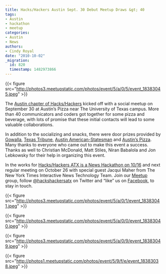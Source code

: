 ```yaml
---
title: Hacks/Hackers Austin Sept. 30 Debut Meetup Draws &gt; 40
tags:
- Austin
- hackathon
- meetup
categories:
- Austin
- News
authors:
- Cindy Royal
date: "2010-10-02"
_migration:
  id: 820
  timestamp: 1482973866
---
```


{{< figure src="http://photos3.meetupstatic.com/photos/event/5/a/0/5/event_18383045.jpeg" >}}

The [Austin chapter of Hacks/Hackers][1] kicked off with a social meetup on September 30 at Austin&#8217;s Pizza near The University of Texas campus. More than 40 communicators and coders got together for some pizza and beverage, with lots of promise that these initial contacts will lead to some valuable collaborations.

In addition to the socializing and snacks, there were door prizes provided by [Gowalla][2], [Texas Tribune][3], [Austin American-Statesman][4] and [Austin&#8217;s Pizza][5]. Many thanks to everyone who came out to make this event a success. Thanks as well to Christian McDonald, Matt Stiles, Niran Babalola and Jon Lebkowsky for their help in organizing this event.

In the works for [Hacks/Hackers ATX is a News Hackathon on 10/16][6] and next regular meeting on October 26 with special guest Jacqui Maher from The New York Times Interactive News Technology Team. Join our [Meetup][7] group, follow [@hackshackersatx][8] on Twitter and &#8220;like&#8221; us on [Facebook][9], to stay in touch.

<!--more-->

{{< figure src="http://photos3.meetupstatic.com/photos/event/5/a/0/1/event_18383041.jpeg" >}}

{{< figure src="http://photos3.meetupstatic.com/photos/event/5/a/0/0/event_18383040.jpeg" >}}

{{< figure src="http://photos3.meetupstatic.com/photos/event/5/a/0/9/event_18383049.jpeg" >}}

{{< figure src="http://photos1.meetupstatic.com/photos/event/5/9/f/e/event_18383038.jpeg" >}}

 [1]: http://meetupaustin.hackshackers.com
 [2]: http://www.gowalla.com
 [3]: http://www.texastribune.org/
 [4]: http://www.statesman.com
 [5]: http://www.austinspizza.com
 [6]: http://hackshackers.com/2010/10/04/news-hackathon-austin-on-oct-16-hackshackershacking/
 [7]: http://meetupaustin.hackshackers.com/
 [8]: http://twitter.com/hackshackersatx
 [9]: http://www.facebook.com/pages/HacksHackers-ATX/144062202296894